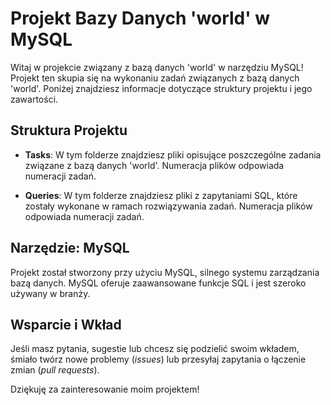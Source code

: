 # Projekt Bazy Danych 'world' w MySQL

Witaj w projekcie związany z bazą danych 'world' w narzędziu MySQL! Projekt ten skupia się na wykonaniu zadań związanych z bazą danych 'world'. Poniżej znajdziesz informacje dotyczące struktury projektu i jego zawartości.

## Struktura Projektu

- **Tasks**: W tym folderze znajdziesz pliki opisujące poszczególne zadania związane z bazą danych 'world'. Numeracja plików odpowiada numeracji zadań.

- **Queries**: W tym folderze znajdziesz pliki z zapytaniami SQL, które zostały wykonane w ramach rozwiązywania zadań. Numeracja plików odpowiada numeracji zadań.

## Narzędzie: MySQL

Projekt został stworzony przy użyciu MySQL, silnego systemu zarządzania bazą danych. MySQL oferuje zaawansowane funkcje SQL i jest szeroko używany w branży.

## Wsparcie i Wkład

Jeśli masz pytania, sugestie lub chcesz się podzielić swoim wkładem, śmiało twórz nowe problemy (*issues*) lub przesyłaj zapytania o łączenie zmian (*pull requests*).

Dziękuję za zainteresowanie moim projektem!
